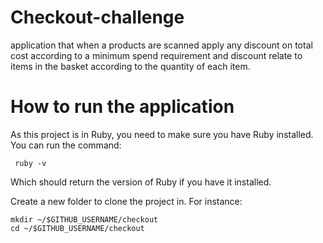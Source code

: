 # Checkout-challenge
application that when a products are scanned apply any discount on total cost  according to a minimum spend requirement and discount relate to items in the basket according to the quantity of each item.

# How to run the application
As this project is in Ruby, you need to make sure you have Ruby installed. You can run the command:

```
 ruby -v
```

Which should return the version of Ruby if you have it installed.

Create a new folder to clone the project in. For instance:

```
mkdir ~/$GITHUB_USERNAME/checkout
cd ~/$GITHUB_USERNAME/checkout
```
